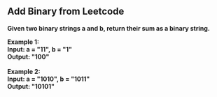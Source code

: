  <h2>Add Binary from Leetcode</h2>
 <b>Given two binary strings a and b, return their sum as a binary string.

 
Example 1:
<br>Input: a = "11", b = "1"
<br>Output: "100"
<br><br>
Example 2:
<br>
Input: a = "1010", b = "1011"
<br>Output: "10101"</b>
